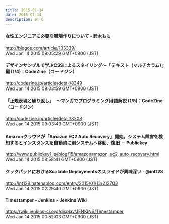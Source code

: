 ```yaml
---
title: 2015-01-14
date: 2015-01-14
description: B! 6
---
```


#### 女性エンジニアに必要な職場作りについて - 鈴木もも
http://blogos.com/article/103339/<br>
Wed Jan 14 2015 09:05:29 GMT+0900 (JST)<br>


#### デザインサンプルで学ぶCSSによるスタイリング～「テキスト（マルチカラム）」編 (1/4)：CodeZine（コードジン）
http://codezine.jp/article/detail/8349<br>
Wed Jan 14 2015 09:03:59 GMT+0900 (JST)<br>


#### 「正規表現と繰り返し」　～マンガでプログラミング用語解説 (1/5)：CodeZine（コードジン）
http://codezine.jp/article/detail/8308<br>
Wed Jan 14 2015 09:03:43 GMT+0900 (JST)<br>


#### Amazonクラウドが「Amazon EC2 Auto Recovery」開始。システム障害を検知するとインスタンスを自動的に別システムへ移動、復旧 － Publickey
http://www.publickey1.jp/blog/15/amazonamazon_ec2_auto_recovery.html<br>
Wed Jan 14 2015 08:58:41 GMT+0900 (JST)<br>


#### クックパッドにおけるScalable Deploymentsのスライドが興味深い - @int128
http://int128.hatenablog.com/entry/2015/01/13/212703<br>
Wed Jan 14 2015 02:29:40 GMT+0900 (JST)<br>


#### Timestamper - Jenkins - Jenkins Wiki
https://wiki.jenkins-ci.org/display/JENKINS/Timestamper<br>
Wed Jan 14 2015 00:52:03 GMT+0900 (JST)<br>


